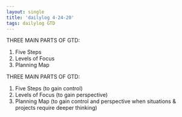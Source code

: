 ```yaml
---
layout: single
title: 'dailylog 4-24-20'
tags: dailylog GTD
--- 
```


THREE MAIN PARTS OF GTD:
1. Five Steps
2. Levels of Focus
3. Planning Map

THREE MAIN PARTS OF GTD:
1. Five Steps (to gain control)
2. Levels of Focus (to gain perspective)
3. Planning Map (to gain control and perspective when situations & projects require deeper thinking)
